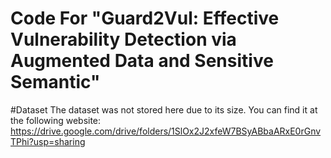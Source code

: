 # Code For "Guard2Vul: Effective Vulnerability Detection via Augmented Data and Sensitive Semantic" 

#Dataset
The dataset was not stored here due to its size. You can find it at the following website: https://drive.google.com/drive/folders/1SlOx2J2xfeW7BSyABbaARxE0rGnvTPhi?usp=sharing

